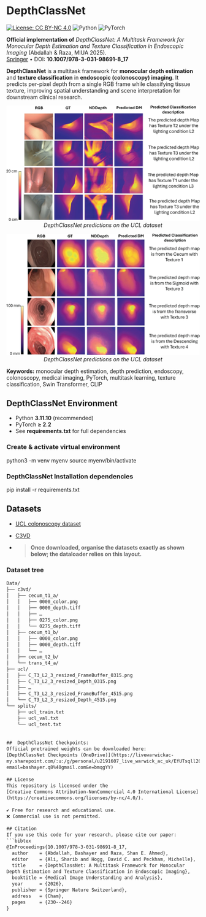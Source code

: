 # DepthClassNet
[![License: CC BY-NC 4.0](https://img.shields.io/badge/License-CC%20BY--NC%204.0-lightgrey.svg)](LICENSE)
![Python](https://img.shields.io/badge/Python-3.11-blue)
![PyTorch](https://img.shields.io/badge/PyTorch-%E2%89%A52.2-red)


**Official implementation of** *DepthClassNet: A Multitask Framework for Monocular Depth Estimation and Texture Classification in Endoscopic Imaging* (Abdallah & Raza, MIUA 2025).  
[Springer](https://link.springer.com/chapter/10.1007/978-3-031-98691-8_17) • DOI: **10.1007/978-3-031-98691-8_17**

**DepthClassNet** is a multitask framework for **monocular depth estimation** and **texture classification** in **endoscopic (colonoscopy) imaging**. It predicts per-pixel depth from a single RGB frame while classifying tissue texture, improving spatial understanding and scene interpretation for downstream clinical research.  

<p align="center">
  <img src="assets/DepthClassNet_ucl.webp" alt="DepthClassNet predictions on the UCL dataset" width="600"><br>
  <em>DepthClassNet predictions on the UCL dataset</em>
</p>




<p align="center">
  <img src="assets/DepthClassNet_c3vd.webp" alt="DepthClassNet predictions on the C3VD dataset" width="600"><br>
  <em>DepthClassNet predictions on the UCL dataset</em>
</p>

**Keywords:** monocular depth estimation, depth prediction, endoscopy, colonoscopy, medical imaging, PyTorch, multitask learning, texture classification, Swin Transformer, CLIP

## DepthClassNet Environment
- Python **3.11.10** (recommended)  
- PyTorch **≥ 2.2**  
- See **requirements.txt** for full dependencies
  
### Create & activate virtual environment 
python3 -m venv myenv
source myenv/bin/activate  

### DepthClassNet Installation dependencies
pip install -r requirements.txt


## Datasets

- [UCL colonoscopy dataset](http://cmic.cs.ucl.ac.uk/ColonoscopyDepth/)
- [C3VD](https://durrlab.github.io/C3VD/)

- > **Once downloaded, organise the datasets exactly as shown below; the dataloader relies on this layout.**

### Dataset tree

```text
Data/
├── c3vd/
│   ├── cecum_t1_a/
│   │   ├── 0000_color.png
│   │   ├── 0000_depth.tiff
│   │   ├── …
│   │   ├── 0275_color.png
│   │   └── 0275_depth.tiff
│   ├── cecum_t1_b/
│   │   ├── 0000_color.png
│   │   ├── 0000_depth.tiff
│   │   └── …
│   ├── cecum_t2_b/
│   └── trans_t4_a/
├── ucl/
│   ├── C_T3_L2_3_resized_FrameBuffer_0315.png
│   ├── C_T3_L2_3_resized_Depth_0315.png
│   ├── …
│   ├── C_T3_L2_3_resized_FrameBuffer_4515.png
│   └── C_T3_L2_3_resized_Depth_4515.png
└── splits/
    ├── ucl_train.txt
    ├── ucl_val.txt
    └── ucl_test.txt


##  DepthClassNet Checkpoints:
Official pretrained weights can be downloaded here:
[DepthClassNet Checkpoints (OneDrive)](https://livewarwickac-my.sharepoint.com/:u:/g/personal/u2191607_live_warwick_ac_uk/EfUTsqll2CpGkhtK6BP3JdgBTBtmhPZWxF1xldApteRibQ?email=bashayer.q8%40gmail.com&e=bmqgYY)

## License
This repository is licensed under the 
[Creative Commons Attribution-NonCommercial 4.0 International License](https://creativecommons.org/licenses/by-nc/4.0/).

✔ Free for research and educational use.  
❌ Commercial use is not permitted.

## Citation
If you use this code for your research, please cite our paper:
```bibtex
@InProceedings{10.1007/978-3-031-98691-8_17,
  author    = {Abdallah, Bashayer and Raza, Shan E. Ahmed},
  editor    = {Ali, Sharib and Hogg, David C. and Peckham, Michelle},
  title     = {DepthClassNet: A Multitask Framework for Monocular Depth Estimation and Texture Classification in Endoscopic Imaging},
  booktitle = {Medical Image Understanding and Analysis},
  year      = {2026},
  publisher = {Springer Nature Switzerland},
  address   = {Cham},
  pages     = {230--246}
}


